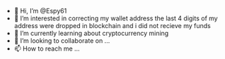 - 👋 Hi, I’m @Espy61
- 👀 I’m interested in correcting my wallet address the last 4 digits of my address were dropped in blockchain and i did not recieve my funds
- 🌱 I’m currently learning about cryptocurrency mining
- 💞️ I’m looking to collaborate on ...
- 📫 How to reach me ...

<!---
Espy61/Espy61 is a ✨ special ✨ repository because its `README.md` (this file) appears on your GitHub profile.
You can click the Preview link to take a look at your changes.
--->
